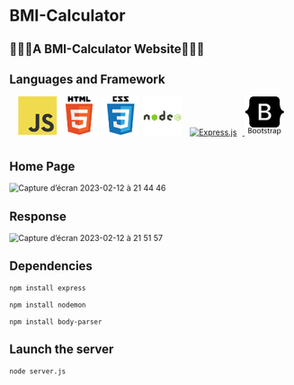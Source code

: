 # BMI-Calculator
## 🏋🏿‍♂️A BMI-Calculator Website🏋🏿‍♂️
## Languages and Framework
<p align="center">
<a href="https://developer.mozilla.org/en-US/docs/Web/JavaScript" target="_blank" rel="noreferrer"> 
<img src="https://raw.githubusercontent.com/devicons/devicon/master/icons/javascript/javascript-original.svg" alt="javascript" width="70" height="70"/></a>
<a href="https://www.w3.org/html/" target="_blank" rel="noreferrer"> 
<img src="https://raw.githubusercontent.com/devicons/devicon/master/icons/html5/html5-original-wordmark.svg" alt="html5" width="70" height="70"/></a> 
<a href="https://www.w3schools.com/css/" target="_blank" rel="noreferrer"> 
<img src="https://raw.githubusercontent.com/devicons/devicon/master/icons/css3/css3-original-wordmark.svg" alt="css3" width="70" height="70"/></a>
<a href="https://nodejs.org" target="_blank" rel="noreferrer">
<img src="https://raw.githubusercontent.com/devicons/devicon/master/icons/nodejs/nodejs-original-wordmark.svg" alt="nodejs" width="70" height="70"/></a>
<a href="https://expressjs.com/" target="_blank"><img style="margin: 10px" src="https://user-images.githubusercontent.com/86270481/217801309-f1bc1b9e-fff5-44f6-85a7-266e85eb68e4.png" alt="Express.js" height="70" /> </a>
<a href="https://getbootstrap.com" target="_blank" rel="noreferrer">
<img src="https://raw.githubusercontent.com/devicons/devicon/master/icons/bootstrap/bootstrap-plain-wordmark.svg" alt="bootstrap" width="70" height="70"/></a>
</p>

 ## Home Page
 <img width="1432" alt="Capture d’écran 2023-02-12 à 21 44 46" src="https://user-images.githubusercontent.com/86270481/218336096-5c0d2565-764a-46d3-aadd-124807754c7e.png">
 
## Response
<img width="1426" alt="Capture d’écran 2023-02-12 à 21 51 57" src="https://user-images.githubusercontent.com/86270481/218336430-cbc359a6-ce8d-4a07-b672-29f4c862e93b.png">


## Dependencies
```
npm install express
```

```
npm install nodemon
```

```
npm install body-parser
```


## Launch the server
```
node server.js
```
